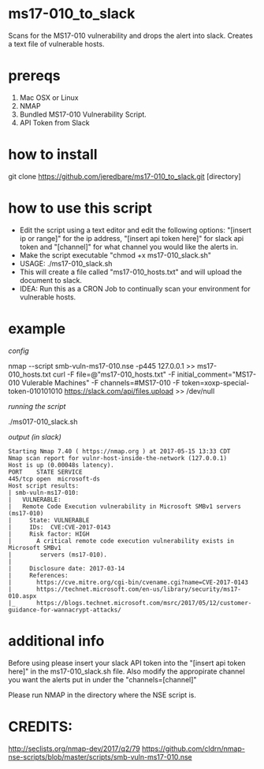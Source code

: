 # ms17-010_to_slack
Scans for the MS17-010 vulnerability and drops the alert into slack.  Creates a text file of vulnerable hosts.

# prereqs
1. Mac OSX or Linux
2. NMAP
3. Bundled MS17-010 Vulnerability Script.
4. API Token from Slack

# how to install
git clone https://github.com/jeredbare/ms17-010_to_slack.git [directory]

# how to use this script
- Edit the script using a text editor and edit the following options: "[insert ip or range]" for the ip address, "[insert api token here]" for slack api token and "[channel]" for what channel you would like the alerts in.
- Make the script executable "chmod +x ms17-010_slack.sh"
- USAGE: ./ms17-010_slack.sh
- This will create a file called "ms17-010_hosts.txt" and will upload the document to slack.
- IDEA: Run this as a CRON Job to continually scan your environment for vulnerable hosts.  

# example
*config*

nmap --script smb-vuln-ms17-010.nse -p445 127.0.0.1 >> ms17-010_hosts.txt
curl -F file=@"ms17-010_hosts.txt" -F initial_comment="MS17-010 Vulerable Machines" -F channels=#MS17-010 -F token=xoxp-special-token-010101010 https://slack.com/api/files.upload >> /dev/null

*running the script*

./ms017-010_slack.sh

*output (in slack)*

```
Starting Nmap 7.40 ( https://nmap.org ) at 2017-05-15 13:33 CDT
Nmap scan report for vulnr-host-inside-the-network (127.0.0.1)
Host is up (0.00048s latency).
PORT    STATE SERVICE
445/tcp open  microsoft-ds
Host script results:
| smb-vuln-ms17-010: 
|   VULNERABLE:
|   Remote Code Execution vulnerability in Microsoft SMBv1 servers (ms17-010)
|     State: VULNERABLE
|     IDs:  CVE:CVE-2017-0143
|     Risk factor: HIGH
|       A critical remote code execution vulnerability exists in Microsoft SMBv1
|        servers (ms17-010).
|       
|     Disclosure date: 2017-03-14
|     References:
|       https://cve.mitre.org/cgi-bin/cvename.cgi?name=CVE-2017-0143
|       https://technet.microsoft.com/en-us/library/security/ms17-010.aspx
|_      https://blogs.technet.microsoft.com/msrc/2017/05/12/customer-guidance-for-wannacrypt-attacks/
```

# additional info
Before using please insert your slack API token into the "[insert api token here]" in the ms17-010_slack.sh file.  Also modify the appropirate channel you want the alerts put in under the "channels=[channel]"

Please run NMAP in the directory where the NSE script is.

# CREDITS:
http://seclists.org/nmap-dev/2017/q2/79
https://github.com/cldrn/nmap-nse-scripts/blob/master/scripts/smb-vuln-ms17-010.nse
